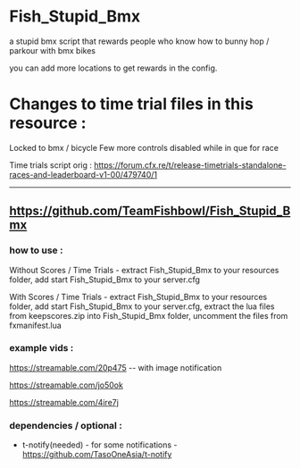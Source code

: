 # Fish_Stupid_Bmx

a stupid bmx script that rewards people who know how to bunny hop / parkour with bmx bikes

you can add more locations to get rewards in the config.

# Changes to time trial files in this resource : 

Locked to bmx / bicycle 
Few more controls disabled while in que for race


Time trials script orig : https://forum.cfx.re/t/release-timetrials-standalone-races-and-leaderboard-v1-00/479740/1

----------------------------
https://github.com/TeamFishbowl/Fish_Stupid_Bmx
----------------------------

### how to use : 

Without Scores / Time Trials - 
extract Fish_Stupid_Bmx to your resources folder, add start Fish_Stupid_Bmx to your server.cfg

With Scores / Time Trials - 
extract Fish_Stupid_Bmx to your resources folder, add start Fish_Stupid_Bmx to your server.cfg, extract the lua files from keepscores.zip into Fish_Stupid_Bmx folder, uncomment the files from fxmanifest.lua

### example vids : 

https://streamable.com/20p475 -- with image notification

https://streamable.com/jo50ok

https://streamable.com/4ire7j


### dependencies / optional :

* t-notify(needed) - for some notifications - https://github.com/TasoOneAsia/t-notify






